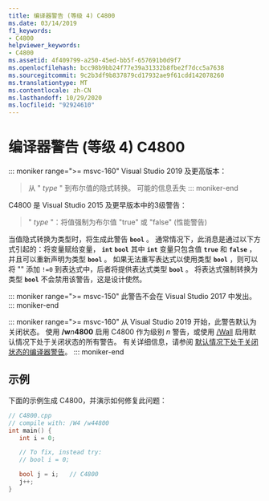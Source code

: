 ```yaml
---
title: 编译器警告 (等级 4) C4800
ms.date: 03/14/2019
f1_keywords:
- C4800
helpviewer_keywords:
- C4800
ms.assetid: 4f409799-a250-45ed-bb5f-657691b0d9f7
ms.openlocfilehash: bcc98b9bb24f77e39a31332b8fbe2f7dcc5a7638
ms.sourcegitcommit: 9c2b3df9b837879cd17932ae9f61cdd142078260
ms.translationtype: MT
ms.contentlocale: zh-CN
ms.lasthandoff: 10/29/2020
ms.locfileid: "92924610"
---
```

# <a name="compiler-warning-level-4-c4800"></a>编译器警告 (等级 4) C4800

::: moniker range=">= msvc-160"
Visual Studio 2019 及更高版本：
> 从 " *type* " 到布尔值的隐式转换。 可能的信息丢失
::: moniker-end

C4800 是 Visual Studio 2015 及更早版本中的3级警告：
> " *type* "：将值强制为布尔值 "true" 或 "false" (性能警告) 

当值隐式转换为类型时，将生成此警告 **`bool`** 。 通常情况下，此消息是通过以下方式引起的：将变量赋给变量， **`int`** **`bool`** 其中 **`int`** 变量只包含值 **`true`** 和 **`false`** ，并且可以重新声明为类型 **`bool`** 。 如果无法重写表达式以使用类型 **`bool`** ，则可以将 "" 添加 `!=0` 到表达式中，后者将提供表达式类型 **`bool`** 。 将表达式强制转换为类型 **`bool`** 不会禁用该警告，这是设计使然。

::: moniker range=">= msvc-150"
此警告不会在 Visual Studio 2017 中发出。
::: moniker-end

::: moniker range=">= msvc-160"
从 Visual Studio 2019 开始，此警告默认为关闭状态。 使用 __/w__*n*__4800__ 启用 C4800 作为级别 *n* 警告，或使用 [/Wall](../../build/reference/compiler-option-warning-level.md) 启用默认情况下处于关闭状态的所有警告。 有关详细信息，请参阅 [默认情况下处于关闭状态的编译器警告](../../preprocessor/compiler-warnings-that-are-off-by-default.md)。
::: moniker-end

## <a name="example"></a>示例

下面的示例生成 C4800，并演示如何修复此问题：

```cpp
// C4800.cpp
// compile with: /W4 /w44800
int main() {
   int i = 0;

   // To fix, instead try:
   // bool i = 0;

   bool j = i;   // C4800
   j++;
}
```
